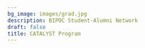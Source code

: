 ```yaml
---
bg_image: images/grad.jpg
description: BIPOC Student-Alumni Network
draft: false
title: CATALYST Program
---
```


